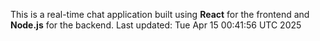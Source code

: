This is a real-time chat application built using **React** for the frontend and **Node.js** for the backend.
Last updated: Tue Apr 15 00:41:56 UTC 2025
